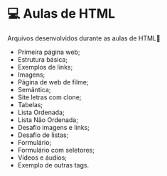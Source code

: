 # 💻 Aulas de HTML

Arquivos desenvolvidos durante as aulas de HTML📂

* Primeira página web;
* Estrutura básica;
* Exemplos de links;
* Imagens;
* Página de web de filme;
* Semântica;
* Site letras com clone;
* Tabelas;
* Lista Ordenada;
* Lista Não Ordenada;
* Desafio imagens e links;
* Desafio de listas;
* Formulário;
* Formulário com seletores;
* Vídeos e áudios;
* Exemplo de outras tags.
